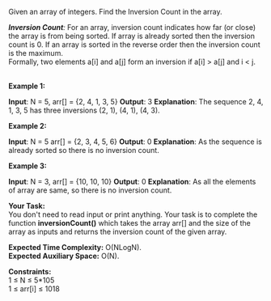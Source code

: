 Given an array of integers. Find the Inversion Count in the array. 

_**Inversion Count**:_ For an array, inversion count indicates how far (or close) the array is from being sorted. If array is already sorted then the inversion count is 0. If an array is sorted in the reverse order then the inversion count is the maximum.   
Formally, two elements a\[i\] and a\[j\] form an inversion if a\[i\] > a\[j\] and i < j.  
 

**Example 1:**

**Input**: N = 5, arr\[\] = {2, 4, 1, 3, 5}
**Output**: 3
**Explanation**: The sequence 2, 4, 1, 3, 5 
has three inversions (2, 1), (4, 1), (4, 3).

**Example 2:**

**Input**: N = 5
arr\[\] = {2, 3, 4, 5, 6}
**Output**: 0
**Explanation**: As the sequence is already 
sorted so there is no inversion count.

**Example 3:**

**Input**: N = 3, arr\[\] = {10, 10, 10}
**Output**: 0
**Explanation**: As all the elements of array 
are same, so there is no inversion count.

**Your Task:**  
You don't need to read input or print anything. Your task is to complete the function **inversionCount()** which takes the array arr\[\] and the size of the array as inputs and returns the inversion count of the given array.  
  
**Expected Time Complexity:** O(NLogN).  
**Expected Auxiliary Space:** O(N).  
  
**Constraints:**  
1 ≤ N ≤ 5\*105  
1 ≤ arr\[i\] ≤ 1018
